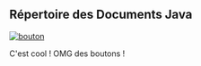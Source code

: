 ## Répertoire des Documents Java


[![bouton](https://scan.coverity.com/projects/1883/badge.svg)](https://google.com)

C'est cool ! OMG des boutons !
